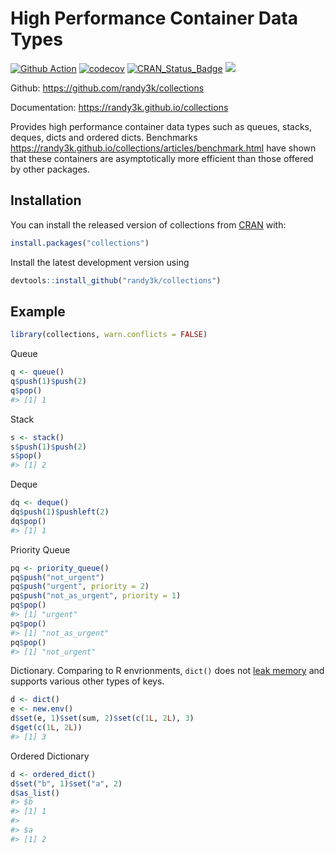 <!-- README.md is generated from README.Rmd. Please edit that file -->

# High Performance Container Data Types

[![Github Action](https://github.com/randy3k/collections/workflows/build/badge.svg?branch=master)](https://github.com/randy3k/collections)
[![codecov](https://codecov.io/gh/randy3k/collections/branch/master/graph/badge.svg)](https://codecov.io/gh/randy3k/collections)
[![CRAN\_Status\_Badge](https://www.r-pkg.org/badges/version/collections)](https://cran.r-project.org/package=collections)
[![](https://cranlogs.r-pkg.org/badges/grand-total/collections)](https://cran.r-project.org/package=collections)

Github: <https://github.com/randy3k/collections>

Documentation: <https://randy3k.github.io/collections>

Provides high performance container data types such
as queues, stacks, deques, dicts and ordered dicts. Benchmarks
<https://randy3k.github.io/collections/articles/benchmark.html> have
shown that these containers are asymptotically more efficient than
those offered by other packages.

## Installation

You can install the released version of collections from [CRAN](https://CRAN.R-project.org) with:

``` r
install.packages("collections")
```

Install the latest development version using

``` r
devtools::install_github("randy3k/collections")
```

## Example

``` r
library(collections, warn.conflicts = FALSE)
```

Queue

``` r
q <- queue()
q$push(1)$push(2)
q$pop()
#> [1] 1
```

Stack

``` r
s <- stack()
s$push(1)$push(2)
s$pop()
#> [1] 2
```

Deque

``` r
dq <- deque()
dq$push(1)$pushleft(2)
dq$pop()
#> [1] 1
```

Priority Queue

``` r
pq <- priority_queue()
pq$push("not_urgent")
pq$push("urgent", priority = 2)
pq$push("not_as_urgent", priority = 1)
pq$pop()
#> [1] "urgent"
pq$pop()
#> [1] "not_as_urgent"
pq$pop()
#> [1] "not_urgent"
```

Dictionary. Comparing to R envrionments, `dict()` does not [leak memory](https://r-lib.github.io/fastmap/#memory-leak-examples) and supports various other types of keys.

``` r
d <- dict()
e <- new.env()
d$set(e, 1)$set(sum, 2)$set(c(1L, 2L), 3)
d$get(c(1L, 2L))
#> [1] 3
```

Ordered Dictionary

``` r
d <- ordered_dict()
d$set("b", 1)$set("a", 2)
d$as_list()
#> $b
#> [1] 1
#> 
#> $a
#> [1] 2
```
